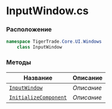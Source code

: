 
# InputWindow.cs
### Расположение
```csharp
namespace TigerTrade.Core.UI.Windows  
    class InputWindow
```

### Методы
| Название | Описание |
| --- | --- |
| [`InputWindow`](./Методы/InputWindow.md) | *Описание* |
| [`InitializeComponent`](./Методы/InitializeComponent.md) | *Описание* |
